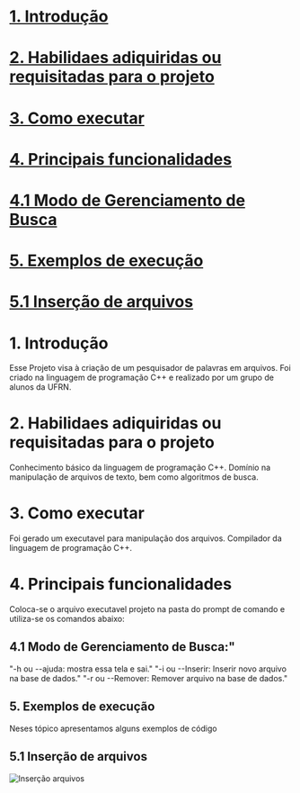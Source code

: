 # [1. Introdução](https://github.com/ThaynanPaulo/Sistema_Reserva_Salas/blob/main/README.md#1-introdu%C3%A7%C3%A3o-1)
# [2. Habilidaes adiquiridas ou requisitadas para o projeto](https://github.com/ThaynanPaulo/Sistema_Reserva_Salas/blob/main/README.md#2-habilidaes-adiquiridas-ou-requisitadas-para-o-projeto-1)
# [3. Como executar](https://github.com/ThaynanPaulo/Sistema_Reserva_Salas/blob/main/README.md#3-como-executar-1)
# [4. Principais funcionalidades](https://github.com/ThaynanPaulo/Sistema_Reserva_Salas/blob/main/README.md#4-principais-funcionalidades)
# [4.1 Modo de Gerenciamento de Busca](https://github.com/ThaynanPaulo/Sistema_Reserva_Salas/blob/main/README.md#41-modo-de-gerenciamento-de-busca-1)
# [5. Exemplos de execução](https://github.com/ThaynanPaulo/Sistema_Reserva_Salas/blob/main/README.md#5-exemplos-de-execu%C3%A7%C3%A3o-1)
# [5.1 Inserção de arquivos](https://github.com/ThaynanPaulo/Sistema_Reserva_Salas/blob/main/README.md#51-inser%C3%A7%C3%A3o-de-arquivos-1)
 

# 1. Introdução
Esse Projeto visa à criação de um pesquisador de palavras em arquivos. Foi criado na linguagem de programação C++ e realizado por um grupo de alunos da UFRN.

# 2. Habilidaes adiquiridas ou requisitadas para o projeto
Conhecimento básico da linguagem de programação C++. Domínio na manipulação de arquivos de texto, bem como algoritmos de busca.

# 3. Como executar
Foi gerado um executavel para manipulação dos arquivos. Compilador da linguagem de programação C++.

# 4. Principais funcionalidades

Coloca-se o arquivo executavel projeto na pasta do prompt de comando e utiliza-se os comandos abaixo:

## 4.1 Modo de Gerenciamento de Busca:"
"-h ou --ajuda: mostra essa tela e sai."
"-i ou --Inserir: Inserir novo arquivo na base de dados." 
"-r ou --Remover: Remover arquivo na base de dados."

## 5. Exemplos de execução

Neses tópico apresentamos alguns exemplos de código

## 5.1 Inserção de arquivos

![Inserção arquivos](https://github.com/user-attachments/assets/5d43dc3b-9e75-4f50-b51a-196f83b5f063)


